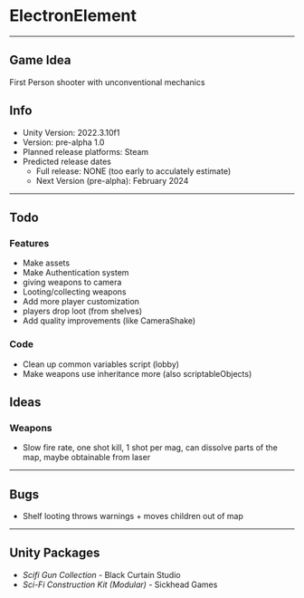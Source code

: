 # ElectronElement

---

## Game Idea
First Person shooter with unconventional mechanics

## Info
- Unity Version: 2022.3.10f1
- Version: pre-alpha 1.0
- Planned release platforms: Steam
- Predicted release dates
    - Full release: NONE (too early to acculately estimate)
    - Next Version (pre-alpha): February 2024

---

## Todo
### Features
- Make assets
- Make Authentication system
- giving weapons to camera
- Looting/collecting weapons
- Add more player customization
- players drop loot (from shelves)
- Add quality improvements (like CameraShake)
### Code
- Clean up common variables script (lobby)
- Make weapons use inheritance more (also scriptableObjects)

## Ideas
### Weapons
- Slow fire rate, one shot kill, 1 shot per mag, can dissolve parts of the map, maybe obtainable from laser

---

## Bugs
- Shelf looting throws warnings + moves children out of map

---

## Unity Packages
- *Scifi Gun Collection* - Black Curtain Studio
- *Sci-Fi Construction Kit (Modular)* - Sickhead Games